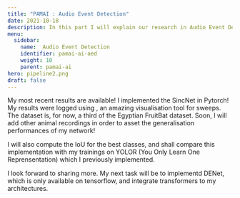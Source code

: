 ```yaml
---
title: "PAMAI : Audio Event Detection"
date: 2021-10-18
description: In this part I will explain our research in Audio Event Detection. 
menu:
  sidebar:
    name:  Audio Event Detection
    identifier: pamai-ai-aed
    weight: 10
    parent: pamai-ai
hero: pipeline2.png
draft: false
---
```


My most recent results are available! I implemented the SincNet in Pytorch! My results were logged using [](wandb), an amazing visualisation tool for sweeps. The dataset is, for now, a third of the Egyptian FruitBat dataset. Soon, I will add other animal recordings in order to asset the generalisation performances of my network! 

I will also compute the IoU for the best classes, and shall compare this implementation with my trainings on YOLOR (You Only Learn One Reprensentation) which I previously implemented. 

I look forward to sharing more. My next task will be to implementd DENet, which is only available on tensorflow, and integrate transformers to my architectures. 